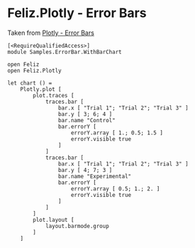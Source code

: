 # Feliz.Plotly - Error Bars

Taken from [Plotly - Error Bars](https://plot.ly/javascript/error-bars/)

```fsharp:plotly-chart-errorbars-withbarchart
[<RequireQualifiedAccess>]
module Samples.ErrorBar.WithBarChart

open Feliz
open Feliz.Plotly

let chart () =
    Plotly.plot [
        plot.traces [
            traces.bar [
                bar.x [ "Trial 1"; "Trial 2"; "Trial 3" ]
                bar.y [ 3; 6; 4 ]
                bar.name "Control"
                bar.errorY [
                    errorY.array [ 1.; 0.5; 1.5 ]
                    errorY.visible true
                ]
            ]
            traces.bar [
                bar.x [ "Trial 1"; "Trial 2"; "Trial 3" ]
                bar.y [ 4; 7; 3 ]
                bar.name "Experimental"
                bar.errorY [
                    errorY.array [ 0.5; 1.; 2. ]
                    errorY.visible true
                ]
            ]
        ]
        plot.layout [
            layout.barmode.group
        ]
    ]
```